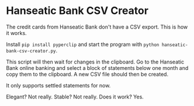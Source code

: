 # Hanseatic Bank CSV Creator

The credit cards from Hanseatic Bank don't have a CSV export. This is how it works.

Install `pip install pyperclip` and start the program with `python hanseatic-bank-csv-creator.py`.

This script will then wait for changes in the clipboard. Go to the Hanseatic Bank online banking and select a block of statements below one month and copy them to the clipboard. A new CSV file should then be created.

It only supports settled statements for now.

Elegant? Not really.
Stable? Not really.
Does it work? Yes.
